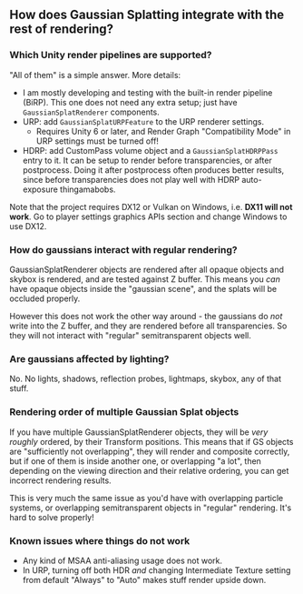 ## How does Gaussian Splatting integrate with the rest of rendering?

### Which Unity render pipelines are supported?

"All of them" is a simple answer. More details:
- I am mostly developing and testing with the built-in render pipeline (BiRP). This one does not need any extra setup;
  just have `GaussianSplatRenderer` components.
- URP: add `GaussianSplatURPFeature` to the URP renderer settings.
  - Requires Unity 6 or later, and Render Graph "Compatibility Mode" in URP settings must be turned off!
- HDRP: add CustomPass volume object and a `GaussianSplatHDRPPass` entry to it. It can be setup to render before transparencies,
  or after postprocess. Doing it after postprocess often produces better results, since before transparencies does not play well
  with HDRP auto-exposure thingamabobs.

Note that the project requires DX12 or Vulkan on Windows, i.e. **DX11 will not work**. Go to player settings graphics APIs
section and change Windows to use DX12.

### How do gaussians interact with regular rendering?

GaussianSplatRenderer objects are rendered after all opaque objects and skybox is rendered, and are tested against Z buffer.
This means you _can_ have opaque objects inside the "gaussian scene", and the splats will be occluded properly.

However this does not work the other way around - the gaussians do _not_ write into the Z buffer, and they are rendered before
all transparencies. So they will not interact with "regular" semitransparent objects well.

### Are gaussians affected by lighting?

No. No lights, shadows, reflection probes, lightmaps, skybox, any of that stuff.

### Rendering order of multiple Gaussian Splat objects

If you have multiple GaussianSplatRenderer objects, they will be _very roughly_ ordered, by their Transform positions.
This means that if GS objects are "sufficiently not overlapping", they will render and composite correctly, but if one of them
is inside another one, or overlapping "a lot", then depending on the viewing direction and their relative ordering, you can
get incorrect rendering results.

This is very much the same issue as you'd have with overlapping particle systems, or overlapping semitransparent objects in "regular"
rendering. It's hard to solve properly!

### Known issues where things do not work

- Any kind of MSAA anti-aliasing usage does not work.
- In URP, turning off both HDR _and_ changing Intermediate Texture setting
  from default "Always" to "Auto" makes stuff render upside down.
